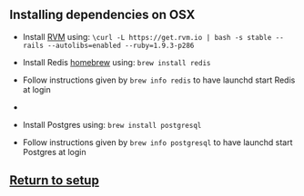 ## Installing dependencies on OSX

* Install [RVM](https://rvm.io/) using:
  `\curl -L https://get.rvm.io | bash -s stable --rails --autolibs=enabled --ruby=1.9.3-p286`

* Install Redis [homebrew](http://mxcl.github.io/homebrew/) using:
  `brew install redis`

* Follow instructions given by `brew info redis` to have launchd start Redis at login
* 
* Install Postgres using:
`brew install postgresql`
* Follow instructions given by `brew info postgresql` to have launchd start Postgres at login

## [Return to setup](/README.md)